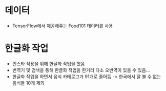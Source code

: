 # 데이터
- TensorFlow에서 제공해주는 Food101 데이터를 사용

# 한글화 작업
- 인스타 적용을 위해 한글화 작업을 했음
- 번역기 및 검색을 통해 한글화 작업을 한거라 다소 오번역이 있을 수 있음...
- 한글화 작업을 하면서 음식 카테로그가 91개로 줄어듬
  -> 한국에서 잘 볼 수 없는 음식들 10개 제외
